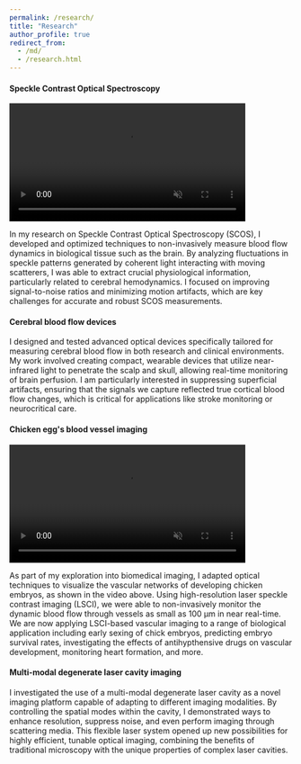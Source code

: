 ```yaml
---
permalink: /research/
title: "Research"
author_profile: true
redirect_from: 
  - /md/
  - /research.html
---
```


#### Speckle Contrast Optical Spectroscopy

<video width="420" controls autoplay muted loop>
        <source src="../images/video_moving_speckles.mp4" type="video/mp4">
</video>

In my research on Speckle Contrast Optical Spectroscopy (SCOS), I developed and optimized techniques to non-invasively measure blood flow dynamics in biological tissue such as the brain. By analyzing fluctuations in speckle patterns generated by coherent light interacting with moving scatterers, I was able to extract crucial physiological information, particularly related to cerebral hemodynamics. I focused on improving signal-to-noise ratios and minimizing motion artifacts, which are key challenges for accurate and robust SCOS measurements.

#### Cerebral blood flow devices 
I designed and tested advanced optical devices specifically tailored for measuring cerebral blood flow in both research and clinical environments. My work involved creating compact, wearable devices that utilize near-infrared light to penetrate the scalp and skull, allowing real-time monitoring of brain perfusion. I am particularly interested in suppressing superficial artifacts, ensuring that the signals we capture reflected true cortical blood flow changes, which is critical for applications like stroke monitoring or neurocritical care.

#### Chicken egg's blood vessel imaging 

<video width="420" controls autoplay muted loop>
        <source src="../images/egg_video.mp4" type="video/mp4">
</video>

As part of my exploration into biomedical imaging, I adapted optical techniques to visualize the vascular networks of developing chicken embryos, as shown in the video above. Using high-resolution laser speckle contrast imaging (LSCI), we were able to non-invasively monitor the dynamic blood flow through vessels as small as 100 µm in near real-time. We are now applying LSCI-based vascular imaging to a range of biological application including early sexing of chick embryos, predicting embryo survival rates, investigating the effects of antihypthensive drugs on vascular development, monitoring heart formation, and more.  

#### Multi-modal degenerate laser cavity imaging   
I investigated the use of a multi-modal degenerate laser cavity as a novel imaging platform capable of adapting to different imaging  modalities. By controlling the spatial modes within the cavity, I demonstrated ways to enhance resolution, suppress noise, and even perform imaging through scattering media. This flexible laser system opened up new possibilities for highly efficient, tunable optical imaging, combining the benefits of traditional microscopy with the unique properties of complex laser cavities.
